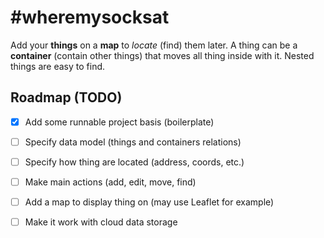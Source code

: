 # #wheremysocksat
Add your **things** on a **map** to *locate* (find) them later. 
A thing can be a **container** (contain other things) that moves all thing inside with it.
Nested things are easy to find.

## Roadmap (TODO)

- [x] Add some runnable project basis (boilerplate)
- [ ] Specify data model (things and containers relations)
- [ ] Specify how thing are located (address, coords, etc.)
- [ ] Make main actions (add, edit, move, find)
- [ ] Add a map to display thing on (may use Leaflet for example)
- [ ] Make it work with cloud data storage

